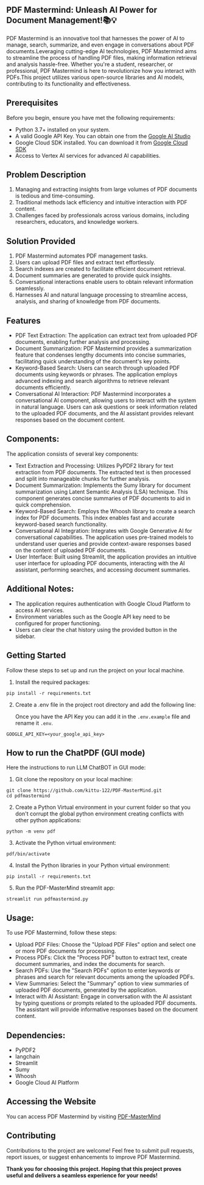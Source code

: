 ## PDF Mastermind: Unleash AI Power for Document Management!📚💡
PDF Mastermind is an innovative tool that harnesses the power of AI to manage, search, summarize, and even engage in conversations about PDF documents.Leveraging cutting-edge AI technologies, PDF Mastermind aims to streamline the process of handling PDF files, making information retrieval and analysis hassle-free. Whether you're a student, researcher, or professional, PDF Mastermind is here to revolutionize how you interact with PDFs.This project utilizes various open-source libraries and AI models, contributing to its functionality and effectiveness.

## Prerequisites
Before you begin, ensure you have met the following requirements:

* Python 3.7+ installed on your system.
* A valid Google API Key. You can obtain one from the [Google AI Studio](https://aistudio.google.com/app/apikey)
* Google Cloud SDK installed. You can download it from [Google Cloud SDK](https://cloud.google.com/sdk?hl=en)
* Access to Vertex AI services for advanced AI capabilities.

## Problem Description
1.	Managing and extracting insights from large volumes of PDF documents is tedious and time-consuming.
2.	Traditional methods lack efficiency and intuitive interaction with PDF content.
3.	Challenges faced by professionals across various domains, including researchers, educators, and knowledge workers.

## Solution Provided
1.	PDF Mastermind automates PDF management tasks.
2.	Users can upload PDF files and extract text effortlessly.
3.	Search indexes are created to facilitate efficient document retrieval.
4.	Document summaries are generated to provide quick insights.
5.	Conversational interactions enable users to obtain relevant information seamlessly.
6.	Harnesses AI and natural language processing to streamline access, analysis, and sharing of knowledge from PDF documents.

## Features
* PDF Text Extraction: The application can extract text from uploaded PDF documents, enabling further analysis and processing.
* Document Summarization: PDF Mastermind provides a summarization feature that condenses lengthy documents into concise summaries, facilitating quick understanding of the document's key points.
* Keyword-Based Search: Users can search through uploaded PDF documents using keywords or phrases. The application employs advanced indexing and search algorithms to retrieve relevant documents efficiently.
* Conversational AI Interaction: PDF Mastermind incorporates a conversational AI component, allowing users to interact with the system in natural language. Users can ask questions or seek information related to the uploaded PDF documents, and the AI assistant provides relevant responses based on the document content.

## Components:
The application consists of several key components:
* Text Extraction and Processing: Utilizes PyPDF2 library for text extraction from PDF documents. The extracted text is then processed and split into manageable chunks for further analysis.
* Document Summarization: Implements the Sumy library for document summarization using Latent Semantic Analysis (LSA) technique. This component generates concise summaries of PDF documents to aid in quick comprehension.
* Keyword-Based Search: Employs the Whoosh library to create a search index for PDF documents. This index enables fast and accurate keyword-based search functionality.
* Conversational AI Integration: Integrates with Google Generative AI for conversational capabilities. The application uses pre-trained models to understand user queries and provide context-aware responses based on the content of uploaded PDF documents.
* User Interface: Built using Streamlit, the application provides an intuitive user interface for uploading PDF documents, interacting with the AI assistant, performing searches, and accessing document summaries.

## Additional Notes:
* The application requires authentication with Google Cloud Platform to access AI services.
* Environment variables such as the Google API key need to be configured for proper functioning.
* Users can clear the chat history using the provided button in the sidebar.

## Getting Started
Follow these steps to set up and run the project on your local machine.

1. Install the required packages:
```
pip install -r requirements.txt
```

2. Create a .env file in the project root directory and add the following line:

   Once you have the API Key you can add it in the ```.env.example``` file and rename it ```.env```.
```
GOOGLE_API_KEY=<your_google_api_key>
```

## How to run the ChatPDF (GUI mode)

Here the instructions to run LLM ChatBOT in GUI mode:

1. Git clone the repository on your local machine:
  ```
  git clone https://github.com/kittu-122/PDF-MasterMind.git
  cd pdfmastermind
  ```

2. Create a Python Virtual environment in your current folder so that you don't corrupt the global python environment creating conflicts with other python applications:
  ```
  python -m venv pdf
  ```

3. Activate the Python virtual environment:
  ```
  pdf/bin/activate
  ```

4. Install the Python libraries in your Python virtual environment:
  ```
  pip install -r requirements.txt
  ```

5. Run the PDF-MasterMind streamlit app:
  ```
  streamlit run pdfmastermind.py
  ```

## Usage:
To use PDF Mastermind, follow these steps:
* Upload PDF Files: Choose the "Upload PDF Files" option and select one or more PDF documents for processing.
* Process PDFs: Click the "Process PDF" button to extract text, create document summaries, and index the documents for search.
* Search PDFs: Use the "Search PDFs" option to enter keywords or phrases and search for relevant documents among the uploaded PDFs.
* View Summaries: Select the "Summary" option to view summaries of uploaded PDF documents, generated by the application.
* Interact with AI Assistant: Engage in conversation with the AI assistant by typing questions or prompts related to the uploaded PDF documents. The assistant will provide informative responses based on the document content.

## Dependencies:
* PyPDF2
* langchain
* Streamlit
* Sumy
* Whoosh
* Google Cloud AI Platform

## Accessing the Website
You can access PDF Mastermind by visiting [PDF-MasterMind](https://pdf-mastermind-wjp8hbpdd3qfygsolmysqe.streamlit.app/)

## Contributing
Contributions to the project are welcome! Feel free to submit pull requests, report issues, or suggest enhancements to improve PDF Mastermind.

**Thank you for choosing this project. Hoping that this project proves useful and delivers a seamless experience for your needs!**
